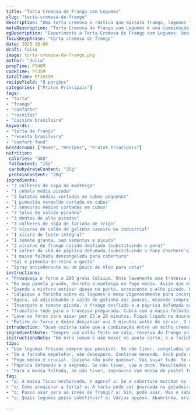 ```yaml
---
title: "Torta Cremosa de Frango com Legumes"
slug: "torta-cremosa-de-frango"
description: "Uma torta cremosa e rústica que mistura frango, legumes frescos e tempero vibrante, coberta por uma massa folhada dourada. Usa caldo de galinha caseiro e substitui o peru por frango desfiado para um toque mais leve. O segredo está em cozinhar os legumes até ficarem macios, mas firmes, e engrossar o molho com um roux perfeito. O tempero umami da páprica defumada substitui o Tony Chachere’s trazendo um sabor único e levemente defumado. Perfeita para dias mais frios, essa receita traz conforto e textura, ainda fácil de preparar no dia a dia."
metaDescription: "Torta Cremosa de Frango com Legumes é uma combinação deliciosa de frango desfiado e legumes frescos, envoltos em massa folhada crocante."
ogDescription: "Experimente a Torta Cremosa de Frango com Legumes. Uma receita rústica e saborosa, perfeita para aquecer os dias frios."
focusKeyphrase: "torta cremosa de frango"
date: 2025-10-08
draft: false
image: torta-cremosa-de-frango.png
author: "Julia"
prepTime: PT40M
cookTime: PT35M
totalTime: PT1H15M
recipeYield: "6 porções"
categories: ["Pratos Principais"]
tags:
- "torta"
- "frango"
- "conforto"
- "receitas"
- "cuisine brasileira"
keywords:
- "torta de frango"
- "receita brasileira"
- "comfort food"
breadcrumb: ["Home", "Recipes", "Pratos Principais"]
nutrition: 
 calories: "380"
 fatContent: "15g"
 carbohydrateContent: "35g"
 proteinContent: "20g"
ingredients:
- "2 colheres de sopa de manteiga"
- "1 cebola média picada"
- "2 batatas médias cortadas em cubos pequenos"
- "1 pimentão vermelho cortado em cubos"
- "2 cenouras médias cortadas em cubos"
- "2 talos de salsão picados"
- "3 dentes de alho picados"
- "3 colheres de sopa de farinha de trigo"
- "2 xícaras de caldo de galinha caseiro ou industrial"
- "1 xícara de leite integral"
- "1 tomate grande, sem sementes e picado"
- "2 xícaras de frango cozido desfiado (substituindo o peru)"
- "1 colher de chá de páprica defumada (substituindo o Tony Chachere’s)"
- "1 massa folhada descongelada para cobertura"
- "Sal e pimenta-do-reino a gosto"
- "Spray antiaderente ou um pouco de óleo para untar"
instructions:
- "Preaqueça o forno a 200 graus Celsius. Unte levemente uma travessa de 20x20 cm com spray antiaderente ou óleo e reserve."
- "Em uma panela grande, derreta a manteiga em fogo médio. Assim que espumar, jogue a cebola, batata, pimentão, cenoura e salsão. Mexa de vez em quando, deixando os legumes dourarem levemente e amaciarem — uns 18 minutos. Fique de olho para que as batatas não desmanchem; devem estar macias ao toque, mas firmes."
- "Quando a mistura estiver quase no ponto, acrescente o alho picado. O aroma exalará rápido, cozinhe só 40 segundos para não queimar a gordura e amargar."
- "Salpique a farinha sobre os legumes e mexa vigorosamente para incorporar tudo. Isso vai formar um roux que vai engrossar o molho, cozinhe por mais ou menos 2 minutos, até a farinha perder aquele gosto cru — o ponto é uma cor levemente dourada e aroma de noz torrada."
- "Agora, vá adicionando o caldo de galinha aos poucos, mexendo sempre para evitar grumos. Complete com o leite e misture bem. Deixe essa mistura levantar fervura leve, mexa bastante e deixe engrossar por uns 4 minutos. A textura perfeita fica cremosa e a mistura gruda levemente no fundo da panela."
- "Incorpore o tomate picado, o frango desfiado e a páprica defumada para trazer aquele toque marcante no sabor. Tempere com sal e pimenta a gosto e misture bem."
- "Transfira tudo para a travessa preparada. Cubra com a massa folhada já descongelada. Faça alguns cortes na superfície para o vapor sair — isso evita que a massa afunde ou fique encharcada."
- "Leve ao forno para assar por 25 a 28 minutos. Fique ligado no dourado. Quando a massa estiver bem crocante e dourada, sinal de que está pronta."
- "Retire do forno e deixe descansar uns 5 minutos antes de servir. O molho ainda vai assentar, fica mais firme e fácil de cortar as porções."
introduction: "Quem cozinha sabe que a combinação entre um molho cremoso e uma cobertura crocante pode levar um preparo simples para outro nível. Experimentei várias versões dessa torta — sempre errando no ponto do molho que ou ficava muito líquido ou empapuçava demais. Descobri que controlar o fogo e o mexer são fundamentais para evitar a farinha crua e garantir textura encorpada, ainda fluida. Substituir o peru por frango me deu mais versatilidade e rapidez, além de agradar mais aqui em casa. A páprica defumada entrou para substituir aquele tempero cajun clássico, porque já enjoava um pouco e também, para dar um toque mais brasileiro à receita, que assim ficou mais autêntica e cheia de personalidade. Para mim, a expectativa de ouvir o croc-croc daquela massa folhada e o aroma do alho e páprica no ar, é o que define o sucesso dessa torta."
ingredientsNote: "Sempre uso caldo feito em casa, reserva do frango ou galinha, para garantir sabor e textura leves. Trocar o peru por frango resulta num prato mais leve e fácil de achar em qualquer supermercado daqui. A páprica defumada é fácil, barata e traz aquele sabor bagaceira que muita gente esquece de usar. Se não tiver massa folhada, dá para improvisar com massa de pastel, só cuidado para não deixar muito fina e evitar que o recheio vaze no forno. Se estiver com pressa, legumes pré-cozidos ou congelados funcionam, mas aí reduza bem o tempo para evitar desmanchar tudo. O importante é respeitar a maciez e firmeza, para ter textura no prato final, nada aguado ou com legumes moles demais."
instructionsNote: "Um erro comum é não mexer no ponto certo, e a farinha empelotar; por isso, após colocar a farinha, mexo rápido até o cheiro mudar e a cor clarear. Uso sempre fogo médio, ajuste para baixo se começar a queimar rápido ou grudar. O caldo deve ser colocado aos poucos e incorporado bem para que o molho fique homogêneo sem grumos. O papel da massa folhada é fundamental para essa textura única, e sempre corto bastante para o vapor sair sem problemas. Fique de olho no forno depois dos 20 minutos: massa dourando rápido? Pode cobrir com papel alumínio para não queimar e acabar a cocção. O descanso após assar é outro detalhe para dar corpo ao recheio e facilitar a vida na hora de servir, sempre observo a textura antes de cortar."
tips:
- "Use legumes frescos sempre que possível. Se não tiver, congelados podem salvar. Mas reduza o tempo de cozimento. Menos de cinco minutos, para não desmanchar tudo."
- "Se a farinha empelotar, não desespere. Continue mexendo. Você pode colocar o caldo mais devagar. Assim, evita os gruminhos. Use fuê para ajudar a uniformizar."
- "Fogo médio é crucial. Cozinha não pode queimar. Vai sujar tudo. Se começar a grudar, abaixe o fogo. O aroma desta torta deve ser envolvente, sem queimado."
- "Páprica defumada é o segredo. Se não tiver, use a doce. Resultados diferentes, mas ainda bons. Tempero é essencial. Sempre experimente."
- "Para a massa folhada, se não tiver, improviso com massa de pastel funciona. Cuidado para não registrar o fundo. Faça cortes para liberar vapor."
faq:
- "q: A massa ficou encharcada, e agora? a: Se a cobertura murchar no forno, pode ser que o recheio estava líquido demais. Use menos líquido, e assim, evita. Masa fica crocante."
- "q: Como armazenar a torta? a: A torta pode ser guardada na geladeira, coberta. Até três dias. Se for congelar, corte em pedaços. Assim não fica tudo grudado."
- "q: Posso usar peru ao invés de frango? a: Sim, pode usar. Mas o sabor muda. O frango é mais leve, mas o peru traz um gosto mais forte. Ajuste para o seu paladar."
- "q: Quais legumes posso substituir? a: Várias opções. Abobrinha, ervilha, milho funcionam. Escolha os que você gosta. O importante é manter textura e sabor."

---
```

